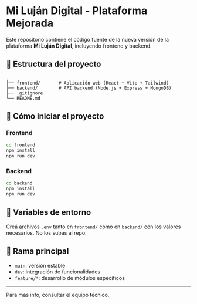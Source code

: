 # Mi Luján Digital - Plataforma Mejorada

Este repositorio contiene el código fuente de la nueva versión de la plataforma **Mi Luján Digital**, incluyendo frontend y backend.

## 📁 Estructura del proyecto

```
.
├── frontend/       # Aplicación web (React + Vite + Tailwind)
├── backend/        # API backend (Node.js + Express + MongoDB)
├── .gitignore
└── README.md
```

## 🚀 Cómo iniciar el proyecto

### Frontend
```bash
cd frontend
npm install
npm run dev
```

### Backend
```bash
cd backend
npm install
npm run dev
```

## 🧪 Variables de entorno

Creá archivos `.env` tanto en `frontend/` como en `backend/` con los valores necesarios. No los subas al repo.

## 📌 Rama principal
- `main`: versión estable
- `dev`: integración de funcionalidades
- `feature/*`: desarrollo de módulos específicos

---

Para más info, consultar el equipo técnico.
